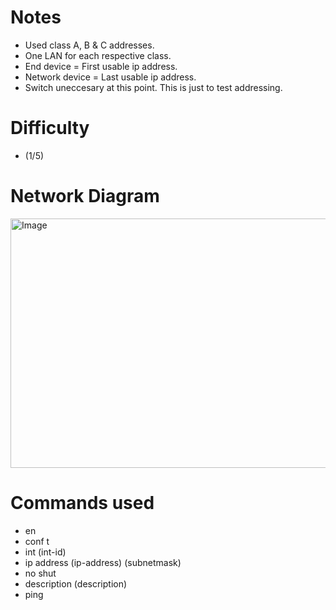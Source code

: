 # **Notes**
- Used class A, B & C addresses.
- One LAN for each respective class.
- End device = First usable ip address.
- Network device = Last usable ip address.
- Switch uneccesary at this point. This is just to test addressing.

# **Difficulty**
- (1/5)

# **Network Diagram**
<img width="720" height="399" alt="Image" src="https://github.com/user-attachments/assets/ca733cb4-3f2f-416a-89e9-ac1782a9daae" />

# **Commands used**
- en
- conf t
- int (int-id)
- ip address (ip-address) (subnetmask)
- no shut
- description (description)
- ping
